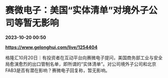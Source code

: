 # 赛微电子：美国“实体清单”对境外子公司等暂无影响

**2023-10-20 00:50**

**https://www.gelonghui.com/live/1254404**

格隆汇10月20日｜有投资者在互动平台向赛微电子提问，美国商务部工业与安全局愈演愈烈的出口管制名单，即所谓的“实体清单”。对公司境外子公司和北京FAB3是否有潜在影响？赛微电子回复称，暂无影响。